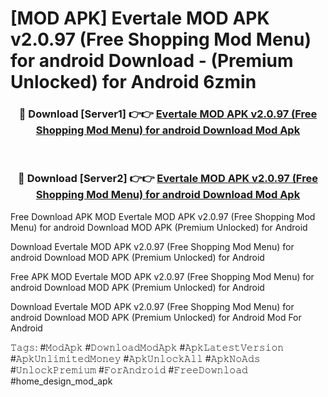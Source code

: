 # [MOD APK] Evertale MOD APK v2.0.97 (Free Shopping Mod Menu) for android Download - (Premium Unlocked) for Android 6zmin



<div align="center">
<h3>🔴 Download [Server1] 👉👉 <a href="https://momento.my/?title=Evertale_MOD_APK_v2.0.97_(Free_Shopping_Mod_Menu)_for_android_Download">Evertale MOD APK v2.0.97 (Free Shopping Mod Menu) for android Download Mod Apk</a></h3><br>

<h3>🔴 Download [Server2] 👉👉 <a href="https://momento.my/?title=Evertale_MOD_APK_v2.0.97_(Free_Shopping_Mod_Menu)_for_android_Download">Evertale MOD APK v2.0.97 (Free Shopping Mod Menu) for android Download Mod Apk</a></h3>
</div>



Free Download APK MOD Evertale MOD APK v2.0.97 (Free Shopping Mod Menu) for android Download MOD APK (Premium Unlocked) for Android

Download Evertale MOD APK v2.0.97 (Free Shopping Mod Menu) for android Download MOD APK (Premium Unlocked) for Android

Free APK MOD Evertale MOD APK v2.0.97 (Free Shopping Mod Menu) for android Download MOD APK (Premium Unlocked) for Android

Download Evertale MOD APK v2.0.97 (Free Shopping Mod Menu) for android Download MOD APK (Premium Unlocked) for Android Mod For Android

𝚃𝚊𝚐𝚜: #𝙼𝚘𝚍𝙰𝚙𝚔 #𝙳𝚘𝚠𝚗𝚕𝚘𝚊𝚍𝙼𝚘𝚍𝙰𝚙𝚔 #𝙰𝚙𝚔𝙻𝚊𝚝𝚎𝚜𝚝𝚅𝚎𝚛𝚜𝚒𝚘𝚗 #𝙰𝚙𝚔𝚄𝚗𝚕𝚒𝚖𝚒𝚝𝚎𝚍𝙼𝚘𝚗𝚎𝚢 #𝙰𝚙𝚔𝚄𝚗𝚕𝚘𝚌𝚔𝙰𝚕𝚕 #𝙰𝚙𝚔𝙽𝚘𝙰𝚍𝚜 #𝚄𝚗𝚕𝚘𝚌𝚔𝙿𝚛𝚎𝚖𝚒𝚞𝚖 #𝙵𝚘𝚛𝙰𝚗𝚍𝚛𝚘𝚒𝚍 #𝙵𝚛𝚎𝚎𝙳𝚘𝚠𝚗𝚕𝚘𝚊𝚍 #home_design_mod_apk
